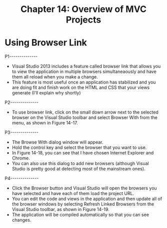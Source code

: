 <h1 align="center">
    Chapter 14: Overview of MVC Projects
</h1>

# Using Browser Link
P1--------------
* Visual Studio 2013 includes a feature called browser link that allows you to view the application in multiple browsers simultaneaously and have them all reload when you make a change.
* This feature is most useful once an application has stabilized and you are doing fit and finish work on the HTML and CSS that your views generate (I'll explain why shortly)

P2--------------
* To use browser link, click on the small down arrow next to the selected browser on the Visual Studio toolbar and select Browser With from the menu, as shown in Figure 14-17.

P3--------------
* The Browse With dialog window will appear.
* Hold the control key and select the browser that you want to use.
* In Figure 14-18, you can see that I have chosen Internet Explorer and Chrome.
* You can also use this dialog to add new browsers (although Visual Studio is pretty good at detecting most of the mainstream ones).

P4--------------
* Click the Browser button and Visual Studio will open the browsers you have selected and have each of them load the project URL. 
* You can edit the code and views in the application and then update all of the browser windows by selecting Refresh Linked Browsers from the Visual Studio toolbar, as shown in Figure 14-19. 
* The application will be compiled automatically so that you can see changes.

<!--
Chapter 14: Overview of MVC Projects
    # Using Browser Link 366-368
        Figure 14-17. Preparing to select the browsers used for the browser link feature
        Figure 14-18. Selecting multiple browsers
        Figure 14-19. Refreshing linked browsers
-->
